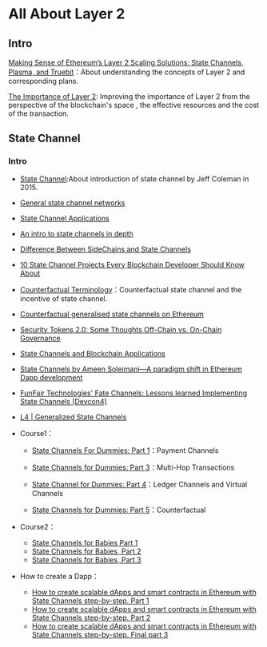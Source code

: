 
# All About Layer 2 
## Intro
[Making Sense of Ethereum’s Layer 2 Scaling Solutions: State Channels, Plasma, and Truebit](https://medium.com/l4-media/making-sense-of-ethereums-layer-2-scaling-solutions-state-channels-plasma-and-truebit-22cb40dcc2f4)：About understanding the concepts of Layer 2 and corresponding plans.

[The Importance of Layer 2](https://medium.com/mit-media-lab-digital-currency-initiative/the-importance-of-layer-2-105189f72102): Improving the importance of Layer 2 from the perspective of the blockchain's space , the effective resources and the cost of the transaction.

## State Channel
### Intro
* [State Channel](https://www.jeffcoleman.ca/state-channels/):About introduction of state channel by Jeff Coleman in 2015.
* [General state channel networks](https://www.youtube.com/watch?v=kBptBui1wYs)
* [State Channel Applications](https://medium.com/statechannels/state-channel-applications-1f170e7d542e)
* [An intro to state channels in depth](https://www.youtube.com/watch?v=MEL50CVOcH4&t=116s)
* [Difference Between SideChains and State Channels](https://hackernoon.com/difference-between-sidechains-and-state-channels-2f5dfbd10707)
* [10 State Channel Projects Every Blockchain Developer Should Know About](https://hackernoon.com/10-state-channel-projects-every-blockchain-developer-should-know-about-293514a516fd)
* [Counterfactual Terminology](https://github.com/ledgerlabs/state-channels/wiki/Counterfactual-Terminology)：Counterfactual state channel and the incentive of state channel.
* [Counterfactual generalised state channels on Ethereum ](https://www.youtube.com/watch?v=TtaSL8WEbwY&t=153s)
* [Security Tokens 2.0: Some Thoughts Off-Chain vs. On-Chain Governance](https://hackernoon.com/security-token-2-0-some-thoughts-off-chain-vs-on-chain-governance-2cba087389ab)
* [State Channels and Blockchain Applications ](https://www.youtube.com/watch?v=mA1PD9EF3TA&t=1s)
* [State Channels by Ameen Soleimani—A paradigm shift in Ethereum Dapp development ](https://www.youtube.com/watch?v=UVRAdmycOhg&t=372s)
* [FunFair Technologies' Fate Channels: Lessons learned Implementing State Channels (Devcon4)](https://www.youtube.com/watch?v=1ZHCpb-htMk)
* [L4 | Generalized State Channels](https://www.youtube.com/watch?v=kZH_ty82jKY) 


* Course1：
  * [State Channels For Dummies: Part 1](https://medium.com/blockchannel/counterfactual-for-dummies-part-1-8ff164f78540)：Payment Channels

  * [State Channels for Dummies: Part 3](https://medium.com/blockchannel/state-channels-for-dummies-part-3-10b25f6c08b)：Multi-Hop Transactions 

  * [State Channel for Dummies: Part 4](https://medium.com/blockchannel/state-channel-for-dummies-part-4-f3ba9d76c7c4)：Ledger Channels and Virtual Channels

  * [State Channels for Dummies: Part 5](https://medium.com/blockchannel/state-channels-for-dummies-part-5-6238f83f8da3)：Counterfactual
* Course2：
  * [State Channels for Babies Part 1](https://medium.com/connext/state-channels-for-babies-c39a8001d9af)
  * [State Channels for Babies, Part 2](https://medium.com/connext/state-channels-for-babies-part-2-76ad4538b98a)
  * [State Channels for Babies, Part 3](https://medium.com/connext/state-channels-for-babies-part-3-cbda0476f0f4)
* How to create a Dapp：
  * [How to create scalable dApps and smart contracts in Ethereum with State Channels step-by-step. Part 1](https://medium.com/ethereum-developers/how-to-create-scalable-dapps-and-smart-contracts-in-ethereum-with-state-channels-step-by-step-48e12481fb)
  * [How to create scalable dApps and smart contracts in Ethereum with State Channels step-by-step. Part 2](https://medium.com/ethereum-developers/how-to-create-scalable-dapps-and-smart-contracts-in-ethereum-with-state-channels-step-by-step-690f71a9bf2f)
  * [How to create scalable dApps and smart contracts in Ethereum with State Channels step-by-step. Final part 3](https://medium.com/ethereum-developers/how-to-create-scalable-dapps-and-smart-contracts-in-ethereum-with-state-channels-step-by-step-14318355ba79)

